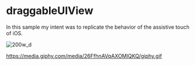 # draggableUIView
In this sample my intent was to replicate the behavior of the assistive touch of iOS. 

![200w_d](https://user-images.githubusercontent.com/29552154/32644196-e1343aa6-c5be-11e7-85a3-a8890fa5d449.gif)

https://media.giphy.com/media/26FfhnAVqAXOMlQKQ/giphy.gif

